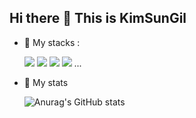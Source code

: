## Hi there 👋 This is KimSunGil
<!--
![header](https://capsule-render.vercel.app/api?type=waving&color=gradient&height=300&section=header&text=SungGil&fontSize=90)
-->

- :bicyclist: My stacks : <br>

  <img src="https://img.shields.io/badge/node.js-339933?style=for-the-badge&logo=node.js&logoColor=black"> 
  <img src="https://img.shields.io/badge/mysql-4479A1?style=for-the-badge&logo=mysql&logoColor=white"> 
  <img src="https://img.shields.io/badge/c-A8B9CC?style=for-the-badge&logo=c&logoColor=black"> 
  <img src="https://img.shields.io/badge/java-007396?style=for-the-badge&logo=java&logoColor=white"> ...
  
- :no_bicycles: My stats<br>

  
  ![Anurag's GitHub stats](https://github-readme-stats.vercel.app/api?username=SungGil-5125&show_icons=true&theme=react)


<!--
**SungGil-5125/SungGil-5125** is a ✨ _special_ ✨ repository because its `README.md` (this file) appears on your GitHub profile.

Here are some ideas to get you started:

- 🔭 I’m currently working on ...
- 🌱 I’m currently learning ...
- 👯 I’m looking to collaborate on ...
- 🤔 I’m looking for help with ...
- 💬 Ask me about ...
- 📫 How to reach me: ...
- 😄 Pronouns: ...
- ⚡ Fun fact: ...
-->
